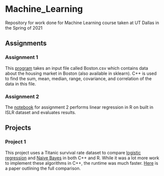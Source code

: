 # Machine_Learning
Repository for work done for Machine Learning course taken at UT Dallas in the Spring of 2021

## Assignments

### Assignment 1

This [program](https://github.com/katKINGSLEY/Machine_Learning/blob/main/Assignment1/main.cpp) takes an input file called Boston.csv which contains data about the housing market in Boston (also available in sklearn). C++ is used to find the sum, mean, median, range, covariance, and correlation of the data in this file.

### Assignment 2

The [notebook](https://github.com/katKINGSLEY/Machine_Learning/blob/main/Assignment2/ML_KLK170230_HW2.Rmd) for assignment 2 performs linear regression in R on built in ISLR dataset and evaluates results.

## Projects

### Project 1

This project uses a Titanic survival rate dataset to compare [logistic regression](https://github.com/katKINGSLEY/Machine_Learning/blob/main/Project1/LogisticRegression/) and [Naive Bayes](https://github.com/katKINGSLEY/Machine_Learning/blob/main/Project1/NaiveBayes/) in both C++ and R. While it was a lot more work to implement these algorithms in C++, the runtime was much faster. [Here](https://github.com/katKINGSLEY/Machine_Learning/blob/main/Project1/ML_proj1_essay_KLK170230.pdf) is a paper outlining the full comparison.